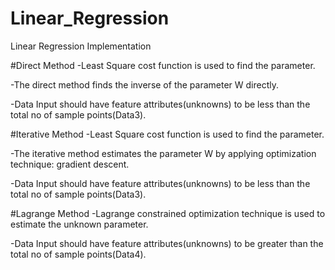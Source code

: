 # Linear_Regression
Linear Regression Implementation 

#Direct Method
-Least Square cost function is used to find the parameter.

-The direct method finds the inverse of the parameter W directly.

-Data Input should have feature attributes(unknowns) to be less than the total no of sample points(Data3).

#Iterative Method
-Least Square cost function is used to find the parameter.

-The iterative method estimates the parameter W by applying optimization technique: gradient descent. 

-Data Input should have feature attributes(unknowns) to be less than the total no of sample points(Data3).

#Lagrange Method
-Lagrange constrained optimization technique is used to estimate the unknown parameter.

-Data Input should have feature attributes(unknowns) to be greater than the total no of sample points(Data4).
